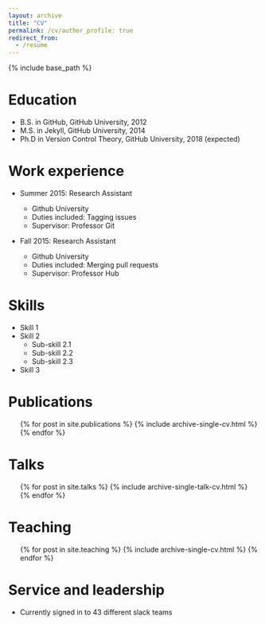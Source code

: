 ```yaml
---
layout: archive
title: "CV"
permalink: /cv/author_profile: true
redirect_from:
  - /resume
---
```

{% include base_path %}

Education
=========

* B.S. in GitHub, GitHub University, 2012
* M.S. in Jekyll, GitHub University, 2014
* Ph.D in Version Control Theory, GitHub University, 2018 (expected)

Work experience
===============

* Summer 2015: Research Assistant

  * Github University
  * Duties included: Tagging issues
  * Supervisor: Professor Git
* Fall 2015: Research Assistant

  * Github University
  * Duties included: Merging pull requests
  * Supervisor: Professor Hub

Skills
======

* Skill 1
* Skill 2
  * Sub-skill 2.1
  * Sub-skill 2.2
  * Sub-skill 2.3
* Skill 3

Publications
============

<ul>{% for post in site.publications %}
    {% include archive-single-cv.html %}
  {% endfor %}</ul>

Talks
=====

<ul>{% for post in site.talks %}
    {% include archive-single-talk-cv.html %}
  {% endfor %}</ul>

Teaching
========

<ul>{% for post in site.teaching %}
    {% include archive-single-cv.html %}
  {% endfor %}</ul>

Service and leadership
======================

* Currently signed in to 43 different slack teams
